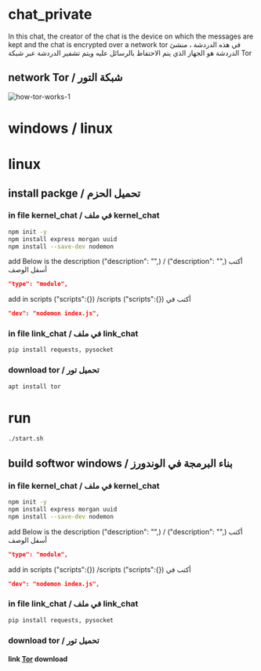 # chat_private
In this chat, the creator of the chat is the device on which the messages are kept and the chat is encrypted over a network tor 
في هذه الدردشة ، منشئ الدردشة هو الجهاز الذي يتم الاحتفاظ بالرسائل عليه ويتم تشفير الدردشة عبر شبكة 
Tor

## network Tor / شبكة التور

![how-tor-works-1](https://user-images.githubusercontent.com/112539184/213849299-13c5dd75-f794-41b8-a27c-3d4144c47585.png)

# windows / linux
# linux
## install packge / تحميل الحزم

### in file kernel_chat / في ملف kernel_chat
```sh
npm init -y
npm install express morgan uuid
npm install --save-dev nodemon
```
add Below is the description ("description": "",) / ("description": "",) أكتب أسفل الوصف 
```json
"type": "module",
```
add in scripts ("scripts":{}) /scripts ("scripts":{}) أكتب في 
```json
"dev": "nodemon index.js",
```
### in file link_chat  / في ملف link_chat
```sh
pip install requests, pysocket
```
### download tor / تحميل تور
```sh
apt install tor
```

# run
```sh
./start.sh
```
## build softwor windows / بناء البرمجة في الوندورز

### in file kernel_chat / في ملف kernel_chat
```sh
npm init -y
npm install express morgan uuid
npm install --save-dev nodemon
```
add Below is the description ("description": "",) / ("description": "",) أكتب أسفل الوصف 
```json
"type": "module",
```
add in scripts ("scripts":{}) /scripts ("scripts":{}) أكتب في 
```json
"dev": "nodemon index.js",
```
### in file link_chat  / في ملف link_chat
```sh
pip install requests, pysocket
```
### download tor / تحميل تور
#### link [Tor](https://www.torproject.org/download/tor/) download
